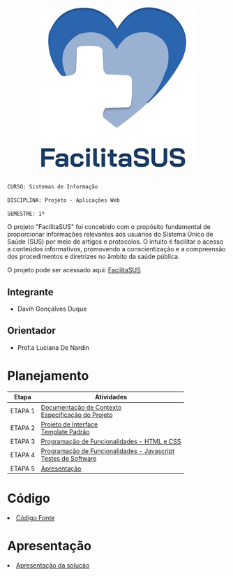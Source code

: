 <h1 align="center">

  ![Logo](./docs/main/logo.png)
</h1>



`CURSO: Sistemas de Informação`

`DISCIPLINA: Projeto - Aplicações Web`

`SEMESTRE: 1º`

O projeto "FacilitaSUS" foi concebido com o propósito fundamental de proporcionar informações relevantes aos usuários do Sistema Único de Saúde (SUS) por meio de artigos e protocolos. O intuito é facilitar o acesso a conteúdos informativos, promovendo a conscientização e a compreensão dos procedimentos e diretrizes no âmbito da saúde pública.

O projeto pode ser acessado aqui: [FacilitaSUS](https://icei-puc-minas-pmv-si.github.io/pmv-si-2023-2-pe1-t3-facilitasus/src/LoginPage.html)

## Integrante

* Davih Gonçalves Duque

## Orientador

* Prof.a Luciana De Nardin

# Planejamento

| Etapa         | Atividades |
|  :----:   | ----------- |
| ETAPA 1         |[Documentação de Contexto](docs/context.md) <br> [Especificação do Projeto](docs/especification.md) |
| ETAPA 2         |[Projeto de Interface](docs/interface.md) <br> [Template Padrão](docs/template.md) |
| ETAPA 3         |[Programação de Funcionalidades - HTML e CSS](docs/development.md) |
| ETAPA 4        |[Programação de Funcionalidades - Javascript](docs/development.md) <br> [Testes de Software ](docs/tests.md) |
| ETAPA 5         | [Apresentação](presentation/README.md) |

# Código

<li><a href="src/README.md"> Código Fonte</a></li>

# Apresentação

<li><a href="presentation/README.md"> Apresentação da solução</a></li>
